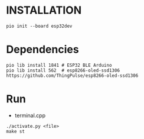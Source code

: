 # INSTALLATION
```
pio init --board esp32dev
```

# Dependencies
```
pio lib install 1841 # ESP32 BLE Arduino
pio lib install 562  # esp8266-oled-ssd1306 https://github.com/ThingPulse/esp8266-oled-ssd1306
```

# Run

- terminal.cpp
```
./activate.py <file>
make st
```

